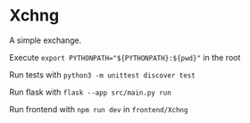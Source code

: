 # Xchng

A simple exchange. 

Execute `export PYTHONPATH="${PYTHONPATH}:${pwd}"` in the root

Run tests with `python3 -m unittest discover test`

Run flask with `flask --app src/main.py run`

Run frontend with `npm run dev` in `frontend/Xchng`